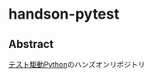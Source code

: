 # handson-pytest
## Abstract
[テスト駆動Python](https://www.shoeisha.co.jp/book/detail/9784798177458)のハンズオンリポジトリ
